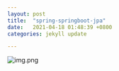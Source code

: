```yaml
---
layout: post
title:  "spring-springboot-jpa"
date:   2021-04-18 01:48:39 +0800
categories: jekyll update

---
```


![img.png][spring22]  







[spring22]: {{site.baseurl}}/assets/images/spring/img_22.png
